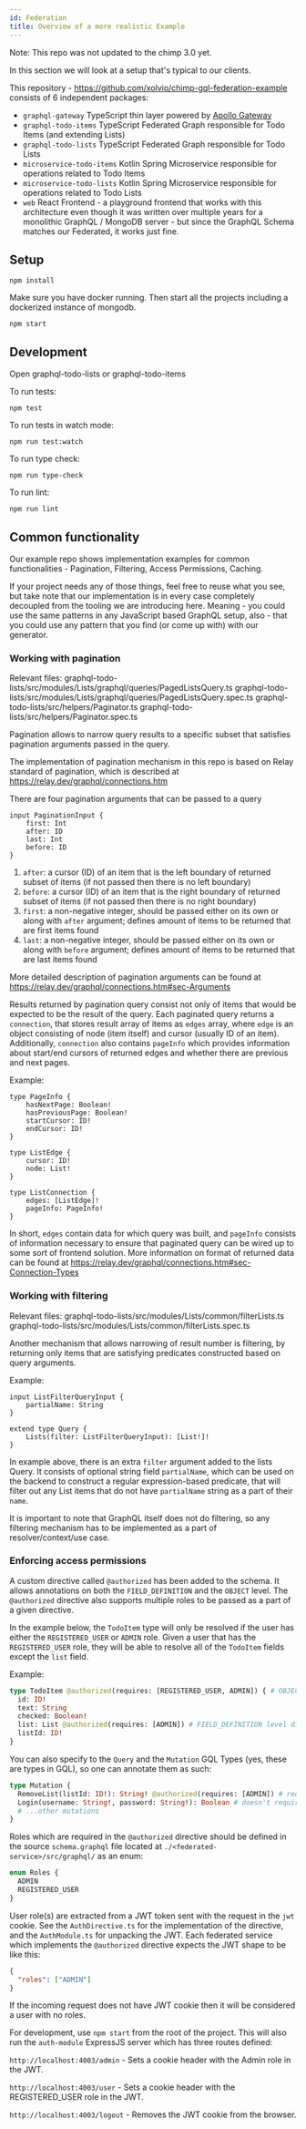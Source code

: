 ```yaml
---
id: Federation
title: Overview of a more realistic Example
---
```


Note: This repo was not updated to the chimp 3.0 yet.

In this section we will look at a setup that's typical to our clients.


This repository - https://github.com/xolvio/chimp-gql-federation-example  consists of 6 independent packages:

- `graphql-gateway` TypeScript thin layer powered by [Apollo Gateway](https://www.apollographql.com/docs/apollo-server/federation/gateway/)
- `graphql-todo-items` TypeScript Federated Graph responsible for Todo Items (and extending Lists)
- `graphql-todo-lists` TypeScript Federated Graph responsible for Todo Lists
- `microservice-todo-items` Kotlin Spring Microservice responsible for operations related to Todo Items
- `microservice-todo-lists` Kotlin Spring Microservice responsible for operations related to Todo Lists
- `web` React Frontend - a playground frontend that works with this architecture even though it was written over multiple years for a monolithic GraphQL / MongoDB server - but since the GraphQL Schema matches our Federated, it works just fine.


## Setup

`npm install`

Make sure you have docker running. Then start all the projects including a dockerized instance of mongodb.

`npm start`

## Development

Open graphql-todo-lists or graphql-todo-items

To run tests:

`npm test`

To run tests in watch mode:

`npm run test:watch`

To run type check:

`npm run type-check`

To run lint:

`npm run lint`

## Common functionality
Our example repo shows implementation examples for common functionalities - Pagination, Filtering, Access Permissions, Caching.

If your project needs any of those things, feel free to reuse what you see, but take note that our implementation is in every case completely decoupled from the tooling we are introducing here. Meaning - you could use the same patterns in any JavaScript based GraphQL setup, also - that you could use any pattern that you find (or come up with) with our generator. 


### Working with pagination

Relevant files:
graphql-todo-lists/src/modules/Lists/graphql/queries/PagedListsQuery.ts
graphql-todo-lists/src/modules/Lists/graphql/queries/PagedListsQuery.spec.ts
graphql-todo-lists/src/helpers/Paginator.ts
graphql-todo-lists/src/helpers/Paginator.spec.ts

Pagination allows to narrow query results to a specific subset that satisfies pagination arguments passed in the query.

The implementation of pagination mechanism in this repo is based on Relay standard of pagination, which is described at https://relay.dev/graphql/connections.htm

There are four pagination arguments that can be passed to a query

```text
input PaginationInput {
    first: Int
    after: ID
    last: Int
    before: ID
}
```

1. `after`: a cursor (ID) of an item that is the left boundary of returned subset of items (if not passed then there is no left boundary)
2. `before`: a cursor (ID) of an item that is the right boundary of returned subset of items (if not passed then there is no right boundary)
3. `first`: a non-negative integer, should be passed either on its own or along with `after` argument; defines amount of items to be returned that are first items found
4. `last`: a non-negative integer, should be passed either on its own or along with `before` argument; defines amount of items to be returned that are last items found

More detailed description of pagination arguments can be found at https://relay.dev/graphql/connections.htm#sec-Arguments

Results returned by pagination query consist not only of items that would be expected to be the result of the query.
Each paginated query returns a `connection`, that stores result array of items as `edges` array, where `edge` is an object consisting of node (item itself) and cursor (usually ID of an item).
Additionally, `connection` also contains `pageInfo` which provides information about start/end cursors of returned edges and whether there are previous and next pages.

Example:

```text
type PageInfo {
    hasNextPage: Boolean!
    hasPreviousPage: Boolean!
    startCursor: ID!
    endCursor: ID!
}

type ListEdge {
    cursor: ID!
    node: List!
}

type ListConnection {
    edges: [ListEdge]!
    pageInfo: PageInfo!
}
```

In short, `edges` contain data for which query was built, and `pageInfo` consists of information necessary to ensure that paginated query can be wired up to some sort of frontend solution.
More information on format of returned data can be found at https://relay.dev/graphql/connections.htm#sec-Connection-Types

### Working with filtering

Relevant files:
graphql-todo-lists/src/modules/Lists/common/filterLists.ts
graphql-todo-lists/src/modules/Lists/common/filterLists.spec.ts

Another mechanism that allows narrowing of result number is filtering, by returning only items that are satisfying predicates constructed based on query arguments.

Example:

```text
input ListFilterQueryInput {
    partialName: String
}

extend type Query {
    Lists(filter: ListFilterQueryInput): [List!]!
}
```

In example above, there is an extra `filter` argument added to the lists Query.
It consists of optional string field `partialName`, which can be used on the backend to construct a regular expression-based predicate,
that will filter out any List items that do not have `partialName` string as a part of their `name`.

It is important to note that GraphQL itself does not do filtering, so any filtering mechanism has to be implemented as a part of resolver/context/use case.

### Enforcing access permissions

A custom directive called `@authorized` has been added to the schema. It allows annotations on both the `FIELD_DEFINITION` and the `OBJECT` level. The `@authorized` directive also supports multiple roles to be passed as a part of a given directive.

In the example below, the `TodoItem` type will only be resolved if the user has either the `REGISTERED_USER` or `ADMIN` role. Given a user that has the `REGISTERED_USER` role, they will be able to resolve all of the `TodoItem` fields except the `list` field.

Example:

```graphql
type TodoItem @authorized(requires: [REGISTERED_USER, ADMIN]) { # OBJECT level directive
  id: ID!
  text: String
  checked: Boolean!
  list: List @authorized(requires: [ADMIN]) # FIELD_DEFINITION level directive
  listId: ID!
}
```

You can also specify to the `Query` and the `Mutation` GQL Types (yes, these are types in GQL), so one can annotate them as such:

```graphql
type Mutation {
  RemoveList(listId: ID!): String! @authorized(requires: [ADMIN]) # required a logged in admin 
  Login(username: String!, password: String!): Boolean # doesn't require any access control
  # ...other mutations
}
```

Roles which are required in the `@authorized` directive should be defined in the source `schema.graphql` file located at `./<federated-service>/src/graphql/` as an enum:

```graphql
enum Roles {
  ADMIN
  REGISTERED_USER
}
```

User role(s) are extracted from a JWT token sent with the request in the `jwt` cookie. See the `AuthDirective.ts` for the implementation of the directive, and the `AuthModule.ts` for unpacking the JWT. Each federated service which implements the  `@authorized` directive expects the JWT shape to be like this:

```json
{
  "roles": ["ADMIN"]
}
```
If the incoming request does not have JWT cookie then it will be considered a user with no roles.

For development, use `npm start` from the root of the project. This will also run the `auth-module` ExpressJS server which has three routes defined:

`http://localhost:4003/admin` - Sets a cookie header with the Admin role in the JWT. 

`http://localhost:4003/user` - Sets a cookie header with the REGISTERED_USER role in the JWT. 

`http://localhost:4003/logout` - Removes the JWT cookie from the browser. 

